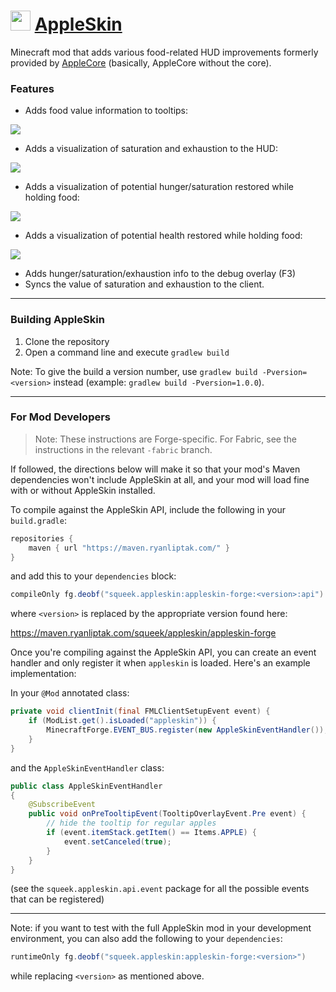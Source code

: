 <img src="https://www.ryanliptak.com/images/appleskin.png" width="32" /> [AppleSkin](https://minecraft.curseforge.com/projects/appleskin)
===========

Minecraft mod that adds various food-related HUD improvements formerly provided by [AppleCore](https://github.com/squeek502/AppleCore) (basically, AppleCore without the core).

### Features

* Adds food value information to tooltips:

![](https://i.imgur.com/YksBaUx.png)

* Adds a visualization of saturation and exhaustion to the HUD:

![](https://i.imgur.com/tmImVqo.gif)

* Adds a visualization of potential hunger/saturation restored while holding food:

![](https://i.imgur.com/aHf1QxQ.gif)

* Adds a visualization of potential health restored while holding food:

![](https://i.imgur.com/jUOKFUl.gif)

* Adds hunger/saturation/exhaustion info to the debug overlay (F3)
* Syncs the value of saturation and exhaustion to the client.

---

### Building AppleSkin
1. Clone the repository
2. Open a command line and execute ```gradlew build```

Note: To give the build a version number, use ```gradlew build -Pversion=<version>``` instead (example: ```gradlew build -Pversion=1.0.0```).

---

### For Mod Developers

> Note: These instructions are Forge-specific. For Fabric, see the instructions in the relevant `-fabric` branch.

If followed, the directions below will make it so that your mod's Maven dependencies won't include AppleSkin at all, and your mod will load fine with or without AppleSkin installed.

To compile against the AppleSkin API, include the following in your `build.gradle`:

```groovy
repositories {
	maven { url "https://maven.ryanliptak.com/" }
}
```

and add this to your `dependencies` block:

```groovy
compileOnly fg.deobf("squeek.appleskin:appleskin-forge:<version>:api")
```

where `<version>` is replaced by the appropriate version found here:

https://maven.ryanliptak.com/squeek/appleskin/appleskin-forge

Once you're compiling against the AppleSkin API, you can create an event handler and only register it when `appleskin` is loaded. Here's an example implementation:

In your `@Mod` annotated class:

```java
private void clientInit(final FMLClientSetupEvent event) {
    if (ModList.get().isLoaded("appleskin")) {
        MinecraftForge.EVENT_BUS.register(new AppleSkinEventHandler());
    }
}
```

and the `AppleSkinEventHandler` class:

```java
public class AppleSkinEventHandler
{
	@SubscribeEvent
	public void onPreTooltipEvent(TooltipOverlayEvent.Pre event) {
		// hide the tooltip for regular apples
		if (event.itemStack.getItem() == Items.APPLE) {
			event.setCanceled(true);
		}
	}
}
```

(see the `squeek.appleskin.api.event` package for all the possible events that can be registered)

---

Note: if you want to test with the full AppleSkin mod in your development environment, you can also add the following to your `dependencies`:

```groovy
runtimeOnly fg.deobf("squeek.appleskin:appleskin-forge:<version>")
```

while replacing `<version>` as mentioned above.
